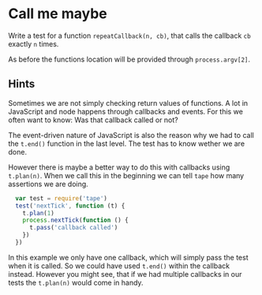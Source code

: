# Call me maybe

Write a test for a function `repeatCallback(n, cb)`, that calls the callback `cb`
exactly `n` times.

As before the functions location will be provided through `process.argv[2]`.

## Hints

Sometimes we are not simply checking return values of functions. A lot in JavaScript
and node happens through callbacks and events. For this we often want to know:
Was that callback called or not?

The event-driven nature of JavaScript is also the reason why we had to call the 
`t.end()` function in the last level. The test has to know wether we are done.

However there is maybe a better way to do this with callbacks using `t.plan(n)`.
When we call this in the beginning we can tell `tape` how many assertions we are doing.

```js
  var test = require('tape')
  test('nextTick', function (t) {
    t.plan(1)
    process.nextTick(function () {
      t.pass('callback called')
    })
  })
```

In this example we only have one callback, which will simply pass the test when it 
is called. So we could have used `t.end()` within the callback instead. However you
might see, that if we had multiple callbacks in our tests the `t.plan(n)` would come 
in handy.